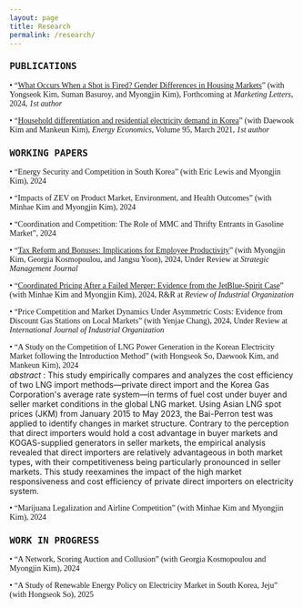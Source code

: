 ```yaml
---
layout: page
title: Research
permalink: /research/
---
```



### <span style="font-family: 'Lucida Console', monospace"><b>PUBLICATIONS</b></span>  

<span style="font-family: 'Georgia', serif"> • “<a href="https://link.springer.com/article/10.1007/s11002-024-09755-1" target="_blank" rel="noopener">What Occurs When a Shot is Fired? Gender Differences in Housing Markets</a>” (with Yongseok Kim, Suman Basuroy, and Myongjin Kim), Forthcoming at <em>Marketing Letters</em>, 2024, <em>1st author</em> </span>


<span style="font-family: 'Georgia', serif"> • “<a href="https://www.sciencedirect.com/science/article/pii/S0140988320304308" rel="noopener">Household differentiation and residential electricity demand in Korea</a>” (with Daewook Kim and Mankeun Kim), <em>Energy Economics</em>, Volume 95, March 2021, *1st author*   
</span>  
  

### <span style="font-family: 'Lucida Console', monospace"><b>WORKING PAPERS</b></span>   

<a href="" rel="noopener"> </a>


<span style="font-family: 'Georgia', serif"> • “Energy Security and Competition in South Korea” (with Eric Lewis and Myongjin Kim), 2024
</span>  

<span style="font-family: 'Georgia', serif"> • “Impacts of ZEV on Product Market, Environment, and Health Outcomes” (with Minhae Kim and Myongjin Kim), 2024
</span>  

<span style="font-family: 'Georgia', serif"> • “Coordination and Competition: The Role of MMC and Thrifty Entrants in Gasoline Market”, 2024
</span>  
  
<span style="font-family: 'Georgia', serif"> • “<a href="https://www.dropbox.com/scl/fi/gi87koi28y9m07mpolmuj/Tax_Reform_and_Product_Quality.pdf?rlkey=c3d2jkef8xii836nqtlzq5w43&e=1&dl=0" rel="noopener">Tax Reform and Bonuses: Implications for Employee Productivity</a>” (with Myongjin Kim, Georgia Kosmopoulou, and Jangsu Yoon), 2024, Under Review at <em>Strategic Management Journal</em>
</span>    

<span style="font-family: 'Georgia', serif"> • “<a href="https://papers.ssrn.com/sol3/papers.cfm?abstract_id=5277996" rel="noopener">Coordinated Pricing After a Failed Merger: Evidence from the JetBlue-Spirit Case</a>” (with Minhae Kim and Myongjin Kim), 2024, R&R at <em>Review of Industrial Organization</em>
</span>    

<span style="font-family: 'Georgia', serif"> • “Price Competition and Market Dynamics Under Asymmetric Costs: Evidence from Discount Gas Stations on Local Markets” (with Yenjae Chang), 2024, Under Review at <em>International Journal of Industrial Organization</em>
</span>    

<span style="font-family: 'Georgia', serif"> • “A Study on the Competition of LNG Power Generation in the Korean Electricity Market following the Introduction Method” (with Hongseok So, Daewook Kim, and Mankeun Kim), 2024 </span>    
  <em> abstract </em>
  : This study empirically compares and analyzes the cost efficiency of two LNG import methods—private direct import and the Korea Gas Corporation's average rate system—in terms of fuel cost under buyer and seller market conditions in the global LNG market. Using Asian LNG spot prices (JKM) from January 2015 to May 2023, the Bai-Perron test was applied to identify changes in market structure. Contrary to the perception that direct importers would hold a cost advantage in buyer markets and KOGAS-supplied generators in seller markets, the empirical analysis revealed that direct importers are relatively advantageous in both market types, with their competitiveness being particularly pronounced in seller markets. This study reexamines the impact of the high market responsiveness and cost efficiency of private direct importers on electricity system.





<span style="font-family: 'Georgia', serif"> • “Marijuana Legalization and Airline Competition” (with Minhae Kim and Myongjin Kim), 2024
</span>    
  

### <span style="font-family: 'Lucida Console', monospace"><b>WORK IN PROGRESS</b></span>   

<span style="font-family: 'Georgia', serif"> • “A Network, Scoring Auction and Collusion” (with Georgia Kosmopoulou and Myongjin Kim), 2024
</span>    

<span style="font-family: 'Georgia', serif"> • “A Study of Renewable Energy Policy on Electricity Market in South Korea, Jeju” (with Hongseok So), 2025
</span>  








